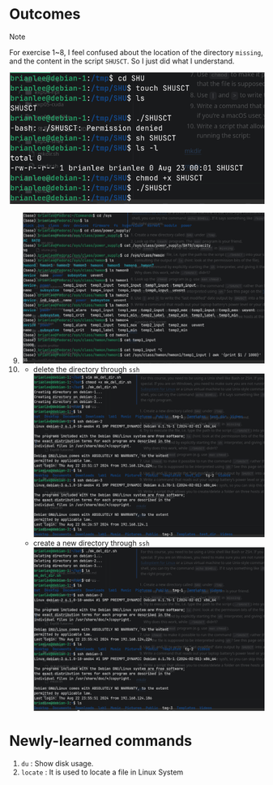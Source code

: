 # Outcomes
> [!NOTE]
> 
> For exercise 1~8, I feel confused about the location of the directory `missing`, and the content in the script `SHUSCT`. So I just did what I understand.

![bash](https://github.com/lshAlgorithm/configure/blob/main/photos/bash.png)

9. ![sys](https://github.com/lshAlgorithm/configure/blob/main/photos/sys.png)
10. * delete the directory through `ssh`
    ![deldir_ssh](https://github.com/lshAlgorithm/configure/blob/main/photos/deldir_ssh.png)
    * create a new directory through `ssh`
    ![mkdir_ssh](https://github.com/lshAlgorithm/configure/blob/main/photos/mkdir_ssh.png)


# Newly-learned commands
1. `du` : Show disk usage.
2. `locate` : It is used to locate a file in Linux System
